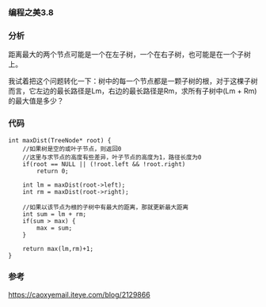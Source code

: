 ### 编程之美3.8

### 分析

距离最大的两个节点可能是一个在左子树，一个在右子树，也可能是在一个子树上。

我试着把这个问题转化一下：树中的每一个节点都是一颗子树的根，对于这棵子树而言，它左边的最长路径是Lm，右边的最长路径是Rm，求所有子树中(Lm + Rm)的最大值是多少？

### 代码

```
int maxDist(TreeNode* root) {  
    //如果树是空的或叶子节点，则返回0  
    //这里与求节点的高度有些差异，叶子节点的高度为1，路径长度为0
    if(root == NULL || (!root.left && !root.right)  
        return 0;  
        
    int lm = maxDist(root->left);  
    int rm = maxDist(root->right);  
    
    //如果以该节点为根的子树中有最大的距离，那就更新最大距离  
    int sum = lm + rm;  
    if(sum > max) {  
        max = sum;  
    }  
  
    return max(lm,rm)+1;  
} 
```

### 参考

https://caoxyemail.iteye.com/blog/2129866
